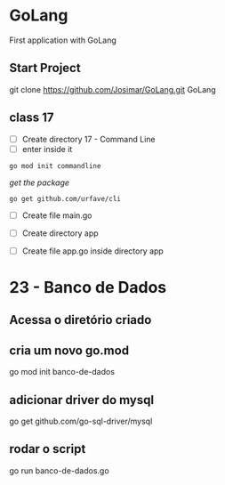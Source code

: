 # GoLang

First application with GoLang

## Start Project ##

git clone https://github.com/Josimar/GoLang.git GoLang

## class 17 ##
- [ ] Create directory 17 - Command Line 
- [ ] enter inside it
```
go mod init commandline
```

*get the package*
```
go get github.com/urfave/cli
```

- [ ] Create file main.go
- [ ] Create directory app
- [ ] Create file app.go inside directory app



# 23 - Banco de Dados

## Acessa o diretório criado

## cria um novo go.mod
go mod init banco-de-dados

## adicionar driver do mysql
go get github.com/go-sql-driver/mysql

## rodar o script
go run banco-de-dados.go
